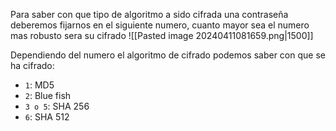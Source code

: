 
Para saber con que tipo de algoritmo a sido cifrada una contraseña deberemos fijarnos en el siguiente numero, cuanto mayor sea el numero mas robusto sera su cifrado
![[Pasted image 20240411081659.png|1500]]

Dependiendo del numero el algoritmo de cifrado podemos saber con que se ha cifrado:
- `1`: MD5
- `2`: Blue fish
- `3 o 5`: SHA 256
- `6`: SHA 512